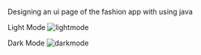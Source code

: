 Designing an ui page of the fashion app with using java

Light Mode
![lightmode](https://github.com/tumerkankarabel/DesignFashionApp/assets/37531352/f5dd19d3-5ab5-44e0-9f42-772c4b9a1d8c)


Dark Mode
![darkmode](https://github.com/tumerkankarabel/DesignFashionApp/assets/37531352/096815f5-1c82-4ef2-99ef-f66e168533d5)
